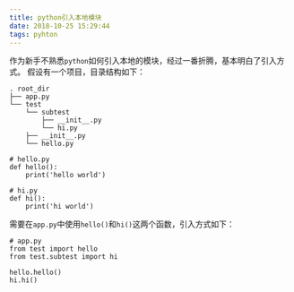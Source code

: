 ```yaml
---
title: python引入本地模块
date: 2018-10-25 15:29:44
tags: pyhton
---
```


作为新手不熟悉`python`如何引入本地的模块，经过一番折腾，基本明白了引入方式。
假设有一个项目，目录结构如下：

```
. root_dir
├── app.py
└── test
    └── subtest
        ├── __init__.py
        └── hi.py
    ├── __init__.py
    └── hello.py
```

<!-- more -->

```
# hello.py
def hello():
    print('hello world')
```

```
# hi.py
def hi():
    print('hi world')
```

需要在`app.py`中使用`hello()`和`hi()`这两个函数，引入方式如下：

```
# app.py
from test import hello
from test.subtest import hi

hello.hello()
hi.hi()
```
